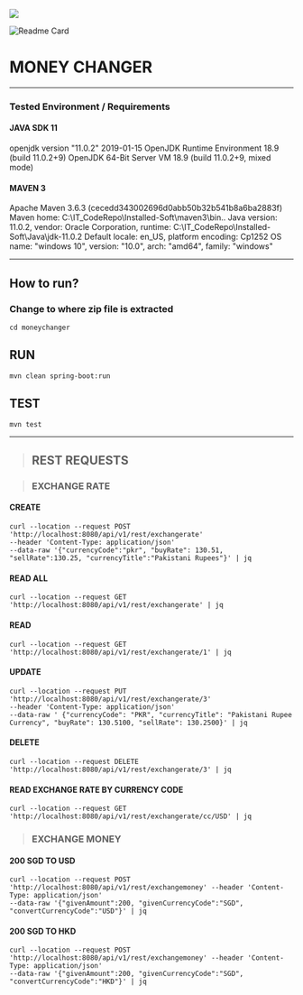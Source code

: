 ![](https://img.shields.io/github/license/majidhameed/moneychanger?style=plastic)

![Readme Card](https://github-readme-stats.vercel.app/api/pin/?username=majidhameed&repo=issuetracker&show_owner=true)
# MONEY CHANGER

---
### Tested Environment / Requirements
#### JAVA SDK 11
openjdk version "11.0.2" 2019-01-15
OpenJDK Runtime Environment 18.9 (build 11.0.2+9)
OpenJDK 64-Bit Server VM 18.9 (build 11.0.2+9, mixed mode)

#### MAVEN 3
Apache Maven 3.6.3 (cecedd343002696d0abb50b32b541b8a6ba2883f)
Maven home: C:\IT_CodeRepo\Installed-Soft\maven3\bin\..
Java version: 11.0.2, vendor: Oracle Corporation, runtime: C:\IT_CodeRepo\Installed-Soft\Java\jdk-11.0.2
Default locale: en_US, platform encoding: Cp1252
OS name: "windows 10", version: "10.0", arch: "amd64", family: "windows"

---
## How to run?
### Change to where zip file is extracted
```
cd moneychanger
```

## RUN
```
mvn clean spring-boot:run
```

## TEST
```
mvn test
```
---

>## REST REQUESTS

>### EXCHANGE RATE
#### CREATE
```
curl --location --request POST 'http://localhost:8080/api/v1/rest/exchangerate' 
--header 'Content-Type: application/json' 
--data-raw '{"currencyCode":"pkr", "buyRate": 130.51, "sellRate":130.25, "currencyTitle":"Pakistani Rupees"}' | jq
```

#### READ ALL 
```
curl --location --request GET 'http://localhost:8080/api/v1/rest/exchangerate' | jq
```

#### READ
```
curl --location --request GET 'http://localhost:8080/api/v1/rest/exchangerate/1' | jq
```

#### UPDATE
```
curl --location --request PUT 'http://localhost:8080/api/v1/rest/exchangerate/3' 
--header 'Content-Type: application/json' 
--data-raw ' {"currencyCode": "PKR", "currencyTitle": "Pakistani Rupee Currency", "buyRate": 130.5100, "sellRate": 130.2500}' | jq 
```

#### DELETE
```
curl --location --request DELETE 'http://localhost:8080/api/v1/rest/exchangerate/3' | jq
```

#### READ EXCHANGE RATE BY CURRENCY CODE
```
curl --location --request GET 'http://localhost:8080/api/v1/rest/exchangerate/cc/USD' | jq
```

> ### EXCHANGE MONEY
#### 200 SGD TO USD
```
curl --location --request POST 'http://localhost:8080/api/v1/rest/exchangemoney' --header 'Content-Type: application/json' 
--data-raw '{"givenAmount":200, "givenCurrencyCode":"SGD", "convertCurrencyCode":"USD"}' | jq
```

#### 200 SGD TO HKD
```
curl --location --request POST 'http://localhost:8080/api/v1/rest/exchangemoney' --header 'Content-Type: application/json' 
--data-raw '{"givenAmount":200, "givenCurrencyCode":"SGD", "convertCurrencyCode":"HKD"}' | jq
```
